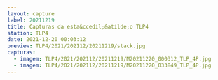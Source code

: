 ```yaml
---
layout: capture
label: 20211219
title: Capturas da esta&ccedil;&atilde;o TLP4
station: TLP4
date: 2021-12-20 00:03:12
preview: TLP4/2021/202112/20211219/stack.jpg
capturas:
  - imagem: TLP4/2021/202112/20211219/M20211220_000312_TLP_4P.jpg
  - imagem: TLP4/2021/202112/20211219/M20211220_033849_TLP_4P.jpg
---
```

